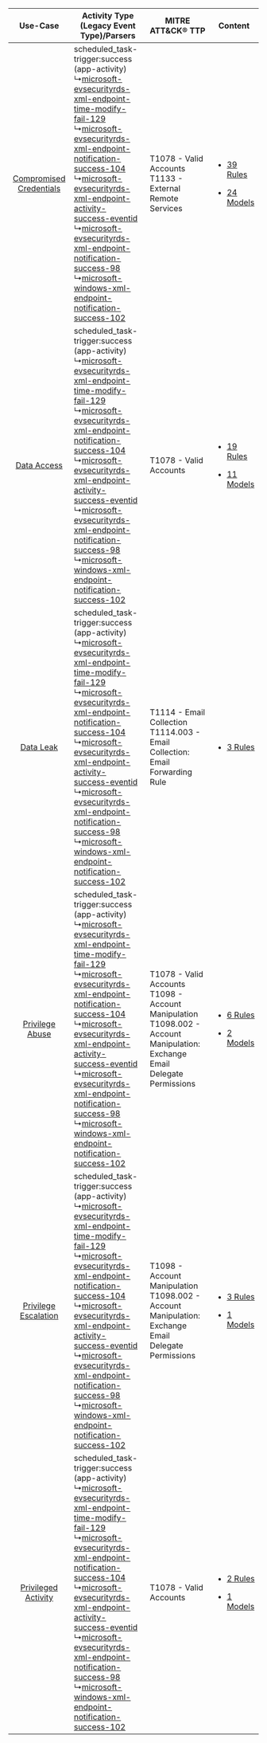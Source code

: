 |    Use-Case    | Activity Type (Legacy Event Type)/Parsers    | MITRE ATT&CK® TTP    | Content    |
|:----:| ---- | ---- | ---- |
| [Compromised Credentials](../../../UseCases/uc_compromised_credentials.md) |  scheduled_task-trigger:success (app-activity)<br> ↳[microsoft-evsecurityrds-xml-endpoint-time-modify-fail-129](Ps/pC_microsoftevsecurityrdsxmlendpointtimemodifyfail129.md)<br> ↳[microsoft-evsecurityrds-xml-endpoint-notification-success-104](Ps/pC_microsoftevsecurityrdsxmlendpointnotificationsuccess104.md)<br> ↳[microsoft-evsecurityrds-xml-endpoint-activity-success-eventid](Ps/pC_microsoftevsecurityrdsxmlendpointactivitysuccesseventid.md)<br> ↳[microsoft-evsecurityrds-xml-endpoint-notification-success-98](Ps/pC_microsoftevsecurityrdsxmlendpointnotificationsuccess98.md)<br> ↳[microsoft-windows-xml-endpoint-notification-success-102](Ps/pC_microsoftwindowsxmlendpointnotificationsuccess102.md)<br> | T1078 - Valid Accounts<br>T1133 - External Remote Services<br>    | [<ul><li>39 Rules</li></ul><ul><li>24 Models</li></ul>](RM/r_m_microsoft_event_viewer_-_remotedesktopservices_Compromised_Credentials.md) |
|    [Data Access](../../../UseCases/uc_data_access.md)    |  scheduled_task-trigger:success (app-activity)<br> ↳[microsoft-evsecurityrds-xml-endpoint-time-modify-fail-129](Ps/pC_microsoftevsecurityrdsxmlendpointtimemodifyfail129.md)<br> ↳[microsoft-evsecurityrds-xml-endpoint-notification-success-104](Ps/pC_microsoftevsecurityrdsxmlendpointnotificationsuccess104.md)<br> ↳[microsoft-evsecurityrds-xml-endpoint-activity-success-eventid](Ps/pC_microsoftevsecurityrdsxmlendpointactivitysuccesseventid.md)<br> ↳[microsoft-evsecurityrds-xml-endpoint-notification-success-98](Ps/pC_microsoftevsecurityrdsxmlendpointnotificationsuccess98.md)<br> ↳[microsoft-windows-xml-endpoint-notification-success-102](Ps/pC_microsoftwindowsxmlendpointnotificationsuccess102.md)<br> | T1078 - Valid Accounts<br>    | [<ul><li>19 Rules</li></ul><ul><li>11 Models</li></ul>](RM/r_m_microsoft_event_viewer_-_remotedesktopservices_Data_Access.md)    |
|    [Data Leak](../../../UseCases/uc_data_leak.md)    |  scheduled_task-trigger:success (app-activity)<br> ↳[microsoft-evsecurityrds-xml-endpoint-time-modify-fail-129](Ps/pC_microsoftevsecurityrdsxmlendpointtimemodifyfail129.md)<br> ↳[microsoft-evsecurityrds-xml-endpoint-notification-success-104](Ps/pC_microsoftevsecurityrdsxmlendpointnotificationsuccess104.md)<br> ↳[microsoft-evsecurityrds-xml-endpoint-activity-success-eventid](Ps/pC_microsoftevsecurityrdsxmlendpointactivitysuccesseventid.md)<br> ↳[microsoft-evsecurityrds-xml-endpoint-notification-success-98](Ps/pC_microsoftevsecurityrdsxmlendpointnotificationsuccess98.md)<br> ↳[microsoft-windows-xml-endpoint-notification-success-102](Ps/pC_microsoftwindowsxmlendpointnotificationsuccess102.md)<br> | T1114 - Email Collection<br>T1114.003 - Email Collection: Email Forwarding Rule<br>    | [<ul><li>3 Rules</li></ul>](RM/r_m_microsoft_event_viewer_-_remotedesktopservices_Data_Leak.md)    |
|         [Privilege Abuse](../../../UseCases/uc_privilege_abuse.md)         |  scheduled_task-trigger:success (app-activity)<br> ↳[microsoft-evsecurityrds-xml-endpoint-time-modify-fail-129](Ps/pC_microsoftevsecurityrdsxmlendpointtimemodifyfail129.md)<br> ↳[microsoft-evsecurityrds-xml-endpoint-notification-success-104](Ps/pC_microsoftevsecurityrdsxmlendpointnotificationsuccess104.md)<br> ↳[microsoft-evsecurityrds-xml-endpoint-activity-success-eventid](Ps/pC_microsoftevsecurityrdsxmlendpointactivitysuccesseventid.md)<br> ↳[microsoft-evsecurityrds-xml-endpoint-notification-success-98](Ps/pC_microsoftevsecurityrdsxmlendpointnotificationsuccess98.md)<br> ↳[microsoft-windows-xml-endpoint-notification-success-102](Ps/pC_microsoftwindowsxmlendpointnotificationsuccess102.md)<br> | T1078 - Valid Accounts<br>T1098 - Account Manipulation<br>T1098.002 - Account Manipulation: Exchange Email Delegate Permissions<br> | [<ul><li>6 Rules</li></ul><ul><li>2 Models</li></ul>](RM/r_m_microsoft_event_viewer_-_remotedesktopservices_Privilege_Abuse.md)    |
|    [Privilege Escalation](../../../UseCases/uc_privilege_escalation.md)    |  scheduled_task-trigger:success (app-activity)<br> ↳[microsoft-evsecurityrds-xml-endpoint-time-modify-fail-129](Ps/pC_microsoftevsecurityrdsxmlendpointtimemodifyfail129.md)<br> ↳[microsoft-evsecurityrds-xml-endpoint-notification-success-104](Ps/pC_microsoftevsecurityrdsxmlendpointnotificationsuccess104.md)<br> ↳[microsoft-evsecurityrds-xml-endpoint-activity-success-eventid](Ps/pC_microsoftevsecurityrdsxmlendpointactivitysuccesseventid.md)<br> ↳[microsoft-evsecurityrds-xml-endpoint-notification-success-98](Ps/pC_microsoftevsecurityrdsxmlendpointnotificationsuccess98.md)<br> ↳[microsoft-windows-xml-endpoint-notification-success-102](Ps/pC_microsoftwindowsxmlendpointnotificationsuccess102.md)<br> | T1098 - Account Manipulation<br>T1098.002 - Account Manipulation: Exchange Email Delegate Permissions<br>    | [<ul><li>3 Rules</li></ul><ul><li>1 Models</li></ul>](RM/r_m_microsoft_event_viewer_-_remotedesktopservices_Privilege_Escalation.md)      |
|     [Privileged Activity](../../../UseCases/uc_privileged_activity.md)     |  scheduled_task-trigger:success (app-activity)<br> ↳[microsoft-evsecurityrds-xml-endpoint-time-modify-fail-129](Ps/pC_microsoftevsecurityrdsxmlendpointtimemodifyfail129.md)<br> ↳[microsoft-evsecurityrds-xml-endpoint-notification-success-104](Ps/pC_microsoftevsecurityrdsxmlendpointnotificationsuccess104.md)<br> ↳[microsoft-evsecurityrds-xml-endpoint-activity-success-eventid](Ps/pC_microsoftevsecurityrdsxmlendpointactivitysuccesseventid.md)<br> ↳[microsoft-evsecurityrds-xml-endpoint-notification-success-98](Ps/pC_microsoftevsecurityrdsxmlendpointnotificationsuccess98.md)<br> ↳[microsoft-windows-xml-endpoint-notification-success-102](Ps/pC_microsoftwindowsxmlendpointnotificationsuccess102.md)<br> | T1078 - Valid Accounts<br>    | [<ul><li>2 Rules</li></ul><ul><li>1 Models</li></ul>](RM/r_m_microsoft_event_viewer_-_remotedesktopservices_Privileged_Activity.md)       |